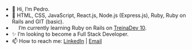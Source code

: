 - 👋 Hi, I’m Pedro.
- 🧠 HTML, CSS, JavaScript, React.js, Node.js (Express.js), Ruby, Ruby on Rails and GIT (basic).
- <img class="emojidex-emoji" src="https://cdn.emojidex.com/emoji/seal/Ruby.png" emoji-code="Ruby" width=14 /> I’m currently learning Ruby on Rails on <a href="https://treinadev.com.br">TreinaDev 10</a>.
- ✨ I’m looking to become a Full Stack Developer.
- 📫 How to reach me: <a href="https://www.linkedin.com/in/montteiropedro/">LinkedIn</a> | <a href="mailto:c.montteiropedro@gmail.com">Email</a>

<!---
montteiropedro/montteiropedro is a ✨ special ✨ repository because its `README.md` (this file) appears on your GitHub profile.
You can click the Preview link to take a look at your changes.
--->
